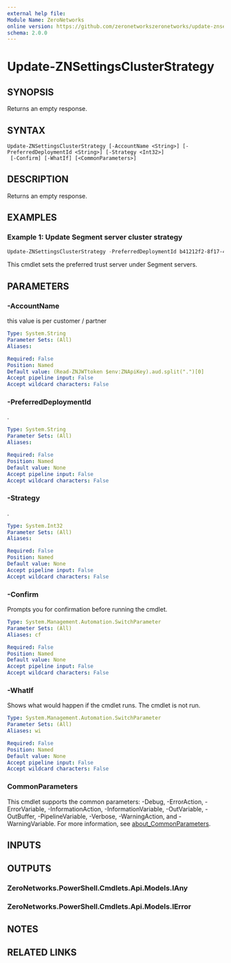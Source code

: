 ```yaml
---
external help file:
Module Name: ZeroNetworks
online version: https://github.com/zeronetworkszeronetworks/update-znsettingsclusterstrategy
schema: 2.0.0
---
```


# Update-ZNSettingsClusterStrategy

## SYNOPSIS
Returns an empty response.

## SYNTAX

```
Update-ZNSettingsClusterStrategy [-AccountName <String>] [-PreferredDeploymentId <String>] [-Strategy <Int32>]
 [-Confirm] [-WhatIf] [<CommonParameters>]
```

## DESCRIPTION
Returns an empty response.

## EXAMPLES

### Example 1: Update Segment server cluster strategy
```powershell
Update-ZNSettingsClusterStrategy -PreferredDeploymentId b41212f2-8f17-4d2b-ad2c-d077fc74fc0d
```

This cmdlet sets the preferred trust server under Segment servers.

## PARAMETERS

### -AccountName
this value is per customer / partner

```yaml
Type: System.String
Parameter Sets: (All)
Aliases:

Required: False
Position: Named
Default value: (Read-ZNJWTtoken $env:ZNApiKey).aud.split(".")[0]
Accept pipeline input: False
Accept wildcard characters: False
```

### -PreferredDeploymentId
.

```yaml
Type: System.String
Parameter Sets: (All)
Aliases:

Required: False
Position: Named
Default value: None
Accept pipeline input: False
Accept wildcard characters: False
```

### -Strategy
.

```yaml
Type: System.Int32
Parameter Sets: (All)
Aliases:

Required: False
Position: Named
Default value: None
Accept pipeline input: False
Accept wildcard characters: False
```

### -Confirm
Prompts you for confirmation before running the cmdlet.

```yaml
Type: System.Management.Automation.SwitchParameter
Parameter Sets: (All)
Aliases: cf

Required: False
Position: Named
Default value: None
Accept pipeline input: False
Accept wildcard characters: False
```

### -WhatIf
Shows what would happen if the cmdlet runs.
The cmdlet is not run.

```yaml
Type: System.Management.Automation.SwitchParameter
Parameter Sets: (All)
Aliases: wi

Required: False
Position: Named
Default value: None
Accept pipeline input: False
Accept wildcard characters: False
```

### CommonParameters
This cmdlet supports the common parameters: -Debug, -ErrorAction, -ErrorVariable, -InformationAction, -InformationVariable, -OutVariable, -OutBuffer, -PipelineVariable, -Verbose, -WarningAction, and -WarningVariable. For more information, see [about_CommonParameters](http://go.microsoft.com/fwlink/?LinkID=113216).

## INPUTS

## OUTPUTS

### ZeroNetworks.PowerShell.Cmdlets.Api.Models.IAny

### ZeroNetworks.PowerShell.Cmdlets.Api.Models.IError

## NOTES

## RELATED LINKS

